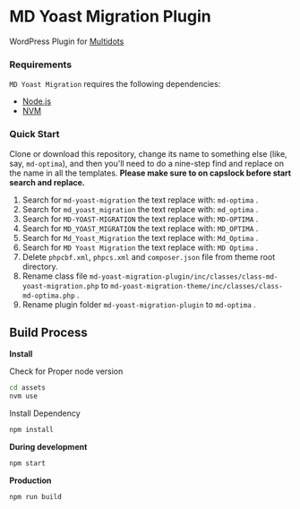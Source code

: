 # MD Yoast Migration Plugin

WordPress Plugin for [Multidots](https://www.multidots.com/)

### Requirements

`MD Yoast Migration` requires the following dependencies:

- [Node.js](https://nodejs.org/)
- [NVM](https://wptraining.md10x.com/lessons/install-nvm/) 

### Quick Start

Clone or download this repository, change its name to something else (like, say, `md-optima`), and then you'll need to do a nine-step find and replace on the name in all the templates. **Please make sure to on capslock before start search and replace.**

1. Search for `md-yoast-migration` the text replace with: `md-optima` .
2. Search for `md_yoast_migration` the text replace with: `md_optima` .
3. Search for `MD-YOAST-MIGRATION` the text replace with: `MD-OPTIMA` .
4. Search for `MD_YOAST_MIGRATION` the text replace with: `MD_OPTIMA` .
5. Search for `Md_Yoast_Migration` the text replace with: `Md_Optima` .
6. Search for `MD Yoast Migration` the text replace with: `MD Optima` .
7. Delete `phpcbf.xml`, `phpcs.xml` and `composer.json` file from theme root directory.
8. Rename class file `md-yoast-migration-plugin/inc/classes/class-md-yoast-migration.php` to `md-yoast-migration-theme/inc/classes/class-md-optima.php` .
9. Rename plugin folder `md-yoast-migration-plugin` to `md-optima` .


## Build Process

**Install**

Check for Proper node version

```bash
cd assets
nvm use
```

Install Dependency

```bash
npm install
```

**During development**

```bash
npm start
```

**Production**

```bash
npm run build
```